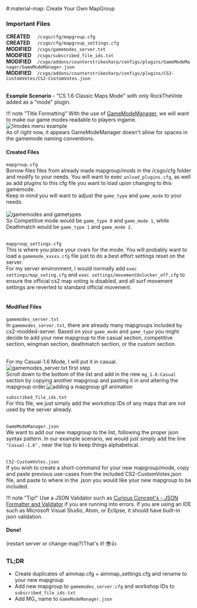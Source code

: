#:material-map: Create Your Own MapGroup

### Important Files
**CREATED**&nbsp;&nbsp;&nbsp;&nbsp;&nbsp;`/csgo/cfg/mapgroup.cfg`<br>
**CREATED**&nbsp;&nbsp;&nbsp;&nbsp;&nbsp;`/csgo/cfg/mapgroup_settings.cfg`<br>
**MODIFIED**&nbsp;&nbsp;&nbsp;&nbsp;`/csgo/gamemodes_server.txt`<br>
**MODIFIED**&nbsp;&nbsp;&nbsp;&nbsp;`/csgo/subscribed_file_ids.txt`<br>
**MODIFIED**&nbsp;&nbsp;&nbsp;&nbsp;`/csgo/addons/counterstrikesharp/configs/plugins/GameModeManager/GameModeManager.json`<br>
**MODIFIED**&nbsp;&nbsp;&nbsp;&nbsp;`/csgo/addons/counterstrikesharp/configs/plugins/CS2-CustomVotes/CS2-CustomVotes.json`<br><br>

**Example Scenario** - "CS 1.6 Classic Maps Mode" with only RockTheVote added as a "mode" plugin.

!!! note "Title Formatting"
    With the use of [GameModeManager](https://github.com/nickj609/GameModeManager), we will want to make our game modes readable to players ingame.
    ![!modes menu example](<https://github.com/mavproductions/cs2-modded-server/blob/4ec72bcdd4b3ce9de7f8e45989e32fd3a0c6e09c/documentation/!modes%20menu.jpg?raw=true&sanitize=true>)<br>
    As of right now, it appears GameModeManager doesn't allow for spaces in the gamemode naming conventions.
#### Created Files
`mapgroup.cfg`<br>
Borrow files files from already made mapgroup/mods in the /csgo/cfg folder and modify to your needs. You will want to exec `unload_plugins.cfg`, as well as add plugins to this cfg file you want to load upon changing to this gamemode.<br>
Keep in mind you will want to adjust the `game_type` and `game_mode` to your needs.<br><br>
![gamemodes and gametypes](https://github.com/mavproductions/cs2-modded-server/blob/4ec72bcdd4b3ce9de7f8e45989e32fd3a0c6e09c/documentation/gamemodes-and-gametypes.png?raw=true&sanitize=true)<br>
So Competitive mode would be `game_type 0` and `game_mode 1`, while Deathmatch would be `game_type 1` and `game_mode 2`.<br><br>

`mapgroup_settings.cfg`<br>
This is where you place your cvars for the mode. You will probably want to load a `gamemode_xxxxx.cfg` file just to do a best effort settings reset on the server.<br>
For my server environment, I would normally add `exec settings/map_voting.cfg` and `exec settings/movementUnlocker_off.cfg` to ensure the official cs2 map voting is disabled, and all surf movement settings are reverted to standard official movement.<br><br>

#### Modified Files
`gamemodes_server.txt`<br>
In `gamemodes_server.txt`, there are already many mapgroups included by cs2-modded-server. Based on your `game_mode` and `game_type` you might decide to add your new mapgroup to the casual section, competitive section, wingman section, deathmatch section, or the custom section. <br><br>

For my Casual-1.6 Mode, I will put it in casual.
![gamemodes_server.txt first step](<https://github.com/mavproductions/cs2-modded-server/blob/4ec72bcdd4b3ce9de7f8e45989e32fd3a0c6e09c/documentation/gamemodes_server%20example.jpg?raw=true&sanitize=true>)<br>
Scroll down to the bottom of the list and add in the new `mg_1.6-Casual` section by copying another mapgroup and pasting it in and altering the mapgroup order.![adding a mapgroup gif animation](<https://github.com/mavproductions/cs2-modded-server/blob/4ec72bcdd4b3ce9de7f8e45989e32fd3a0c6e09c/documentation/adding%20a%20mg.gif?raw=true&sanitize=true>)<br>

`subscribed_file_ids.txt`<br>
For this file, we just simply add the workshop IDs of any maps that are not used by the server already. <br><br>

`GameModeManager.json`<br>
We want to add our new mapgroup to the list, following the proper json syntax pattern. In our example scenario, we would just simply add the line `"Casual-1.6",` near the top to keep things alphabetical.<br><br>

`CS2-CustomVotes.json`<br>
If you wish to create a short-command for your new mapgroup/mode, copy and paste previous use-cases from the included CS2-CustomVotes.json file, and paste to where in the .json you would like your new mapgroup to be included.<br>

!!! note "Tip!"
    Use a JSON Validator such as [Curious Concept's - JSON Formatter and Validator](https://jsonformatter.curiousconcept.com/) if you are running into errors. If you are using an IDE such as Microsoft Visual Studio, Atom, or Eclipse, it should have built-in json validation.

#### Done!
(restart server or change map?)That's it! 😎👍

### TL;DR
* Create duplicates of aimmap.cfg + aimmap_settings.cfg and rename to your new mapgroup<br>
* Add new mapgroup to `gamemodes_server.cfg` and workshop IDs to `subscribed_file_ids.txt`<br>
* Add MG_ name to `GameModeManager.json`<br>
